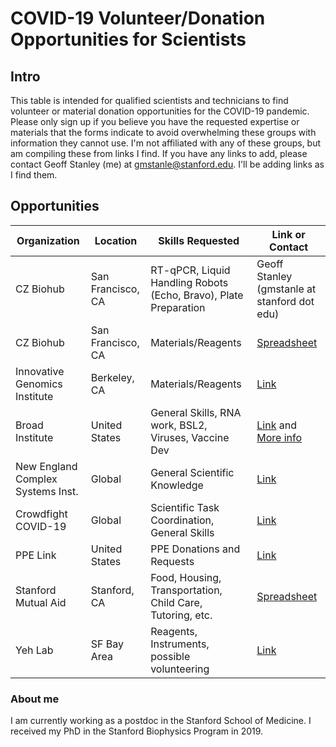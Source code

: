 # COVID-19 Volunteer/Donation Opportunities for Scientists

## Intro

This table is intended for qualified scientists and technicians to find volunteer or material donation opportunities for the COVID-19 pandemic. Please only sign up if you believe you have the requested expertise or materials that the forms indicate to avoid overwhelming these groups with information they cannot use. I'm not affiliated with any of these groups, but am compiling these from links I find. If you have any links to add, please contact Geoff Stanley (me) at gmstanle@stanford.edu. I'll be adding links as I find them. 

## Opportunities

Organization | Location | Skills Requested | Link or Contact
------------ | ------------- | ------------ | ------------ |
CZ Biohub | San Francisco, CA | RT-qPCR, Liquid Handling Robots (Echo, Bravo), Plate Preparation | Geoff Stanley (gmstanle at stanford dot edu)
CZ Biohub | San Francisco, CA | Materials/Reagents | [Spreadsheet](https://docs.google.com/spreadsheets/d/1K22xZsrXm2HemhI5Ek1CS7SxNL_6TazARLgKdh6QX58/edit#gid=0)
Innovative Genomics Institute | Berkeley, CA | Materials/Reagents | [Link](https://innovativegenomics.org/covid-19/)
Broad Institute | United States | General Skills, RNA work, BSL2, Viruses, Vaccine Dev | [Link](https://docs.google.com/forms/d/e/1FAIpQLScXC56q2tPgz0WbPrhP7WareiclfxfaKQFI0ZbXg4FkKan5iQ/viewform?fbclid=IwAR3a-97WNEW9Zy_Eja4KS9UAIYPIS4tzyD3AZIRP-m0Ik6EjWbPgwl5ftwk) and [More info](https://docs.google.com/document/d/1nt-n8dE04LbjqdibLD9oesmvwdcXrtW4ybQwhIr4Egk/edit)
New England Complex Systems Inst. | Global | General Scientific Knowledge | [Link](https://www.endcoronavirus.org/sign-up/english)
Crowdfight COVID-19 | Global | Scientific Task Coordination, General Skills | [Link](http://crowdfightcovid19.org/)
PPE Link | United States | PPE Donations and Requests | [Link](https://ppelink.wordpress.com/ppe-donations/)
Stanford Mutual Aid | Stanford, CA | Food, Housing, Transportation, Child Care, Tutoring, etc. | [Spreadsheet](https://docs.google.com/spreadsheets/d/1Snm8UAJTGSbLV9jz2ZS_40G_37Yg2gwMCcK8KhZg59c/edit#gid=1727309836)
Yeh Lab | SF Bay Area | Reagents, Instruments, possible volunteering | [Link](https://yehlab.stanford.edu/stanford-covid)

### About me
I am currently working as a postdoc in the Stanford School of Medicine. I received my PhD in the Stanford Biophysics Program in 2019.
